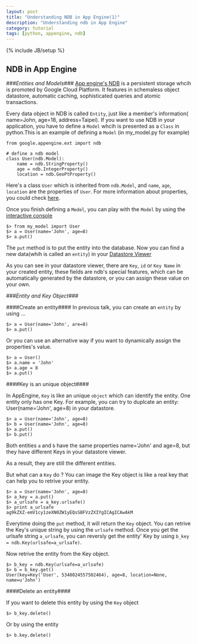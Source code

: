 ```yaml
---
layout: post
title: "Understanding NDB in App Engine(1)"
description: "Understanding ndb in App Engine"
category: tutorial
tags: [python, appengine, ndb]
---
```

{% include JB/setup %}


## NDB in App Engine ##

###_Entities and Models_###
[App engine's NDB](https://cloud.google.com/appengine/docs/python/ndb/) is a persistent storage whcih is promoted by Google Cloud Platform. It features in schemaless object datastore, automatic caching, sophisticated queries and atomic transactions.

Every data object in NDB is called `Entity`, just like a member's information( name=John, age=18, address=Taipei). If you want to use NDB in your application, you have to define a `Model` whcih is presented as a `Class` in python.This is an example of defining a `Model` (in my_model.py for example)

	from google.appengine.ext import ndb
	
	# define a ndb model
	class User(ndb.Model):
		name = ndb.StringProperty()
		age = ndb.IntegerProperty()
		location = ndb.GeoPtProperty()

Here's a class `User` which is inherited from `ndb.Model`, and `name`, `age`, `location` are the properties of `User`. For more information about properties, you could check [here](https://cloud.google.com/appengine/docs/python/ndb/properties).

Once you finish defining a `Model`, you can play with the `Model` by using the [interactive console](http://localhost:8000/console)

	$> from my_model import User
	$> a = User(name='John', age=8)
	$> a.put()

The `put` method is to put the entity into the database. Now you can find a new data(whih is called an `entity`) in your [Datastore Viewer](http://localhost:8000/datastore)

As you can see in your datastore viewer, there are `Key`, `id` or `Key Name` in your created entity, these fields are ndb's special features, which can be automatically generated by the datastore, or you can assign these value on your own.

###_Entity and Key Object_###

####Create an entity####
In previous talk, you can create an `entity` by using ...

	$> a = User(name='John', are=8)
	$> a.put()

Or you can use an alternative way if you want to dynamically assign the properties's value.

	$> a = User()
	$> a.name = 'John'
	$> a.age = 8
	$> a.put()

####Key is an unique object####

In AppEngine, `Key` is like an unique `object` which can identify the entity. One entity only has one Key. For example, you can try to duplcate an entity: User(name='John', age=8) in your datastore.

	$> a = User(name='John', age=8)
	$> b = User(name='John', age=8)
	$> a.put()
	$> b.put()

Both entities `a` and `b` have the same properties name='John' and age=8, but they have different Keys in your datastore viewer. 

As a result, they are still the different entities.

But what can a `Key` do ? You can image the Key object is like a real key that can help you to retrive your entity.

	$> a = User(name='John', age=8)
	$> a_key = a.put()
	$> a_urlsafe = a_key.urlsafe()
	$> print a_urlsafe
	ag9kZXZ-emV1cy1zeXN0ZW1yEQsSBFVzZXIYgICAgICAwAkM
	
Everytime doing the `put` method, it will return the `Key` object. You can retrive the Key's unique string by using the `urlsafe` method. Once you get the urlsafe string `a_urlsafe`, you can reversly get the entity' Key  by using `b_key = ndb.Key(urlsafe=a_urlsafe)`.

Now retrive the entity from the Key object.

	$> b_key = ndb.Key(urlsafe=a_urlsafe)
	$> b = b_key.get()
	User(key=Key('User', 5348024557502464), age=8, location=None, name=u'John')

####Delete an entity####

If you want to delete this entity by using the `Key` object

	$> b_key.delete()
	
Or by using the entity

	$> b.key.delete()

